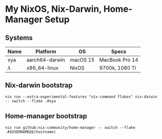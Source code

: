 # My NixOS, Nix-Darwin, Home-Manager Setup

## Systems
| Name      | Platform       | OS       | Specs          |
|-----------|----------------|----------|----------------|
| xya       | aarch64-darwin | macOS 15 | MacBook Pro 14 |
| $\lambda$ | x86_64-linux   | NixOS    | 9700k, 1080 Ti |

## Nix-darwin bootstrap
`nix run --extra-experimental-features "nix-command flakes" nix-darwin -- switch --flake .#xya`

## Home-manager bootstrap
`nix run github:nix-community/home-manager -- switch --flake .#$USERNAME@$(hostname)`